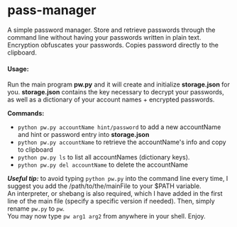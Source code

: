 # pass-manager
A simple password manager. Store and retrieve passwords through the command line without having your passwords written in plain text.
Encryption obfuscates your passwords. Copies password directly to the clipboard.  


#### Usage:
Run the main program __pw.py__ and it will create and initialize __storage.json__ for you. __storage.json__ contains the key necessary to decrypt your passwords, as well as a dictionary of your account names + encrypted passwords.  

**Commands:**
- `python pw.py accountName hint/password` to add a new accountName and hint or password entry into __storage.json__
- `python pw.py accountName` to retrieve the accountName's info and copy to clipboard
- `python pw.py ls` to list all accountNames (dictionary keys).
- `python pw.py del accountName` to delete the accountName


**_Useful tip:_** to avoid typing `python pw.py` into the command line every time, I suggest you add the /path/to/the/mainFile to your $PATH variable.  
An interpreter, or shebang is also required, which I have added in the first line of the main file (specify a specific version if needed). Then, simply rename `pw.py` to `pw`.  
You may now type `pw arg1 arg2` from anywhere in your shell. Enjoy.
